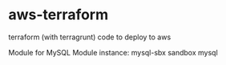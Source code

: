 # aws-terraform
terraform (with terragrunt) code to deploy to aws

Module for MySQL
Module instance: mysql-sbx  sandbox mysql 
